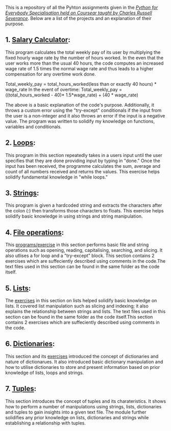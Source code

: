 This is a repository of all the Pyhton assignments given in the [*Python for Everybody Specialisation held on Coursear taught by Charles Russell Severance*](https://www.coursera.org/specializations/python). Below are a list of the projects and an explanation of their purpose.

## 1. [Salary Calculator](https://github.com/DataBaby20/Python-assignments/blob/master/salary.py):
This program calculates the total weekly pay of its user by multiplying the fixed hourly wage rate by the number of hours worked. In the even that the user works more than the usual 40 hours, the code computes an increased wage rate of 1.5 times the normal wage rate and thus leads to a higher compensation for any overtime work done.

Total_weekly_pay = total_hours_worked(less than or exactly 40 hours) * wage_rate
In the event of overtime: Total_weekly_pay = ((total_hours_worked - 40)* 1.5*wage_rate) + (40 * wage_rate)

The above is a basic explanation of the code's purpose. Additionally, it throws a custom error using the "try-except" conditionals if the input from the user is a non-integer and it also throws an error if the input is a negative value. The program was written to solidify my knowledge on functions, variables and conditionals.

## 2. [Loops](https://github.com/DataBaby20/Python-assignments/blob/master/loops.py):
This program in this section repeatedly takes in a users input until the user specifies that they are done providing input by typing in "done." Once the input has been received, the programme calculates the sum, average and count of all numbers received and returns the values. This exercise helps solidify fundamental knowledge in "while loops."

## 3. [Strings](https://github.com/DataBaby20/Python-assignments/blob/master/strings.py):
This program is given a hardcoded string and extracts the characters after the colon (:) then transforms those characters to floats. This exercise helps solidify basic knowledge in using strings and string manipulation.

## 4. [File operations](https://github.com/DataBaby20/Python-assignments/tree/master/file_operations):
This [programs/exercise](https://github.com/DataBaby20/Python-assignments/blob/master/file_operations/file_operations.py) in this section performs basic file and string operations such as opening, reading, capitalising, searching, and slicing. It also utlises a for loop and a "try-except" block. This section contains 2 exercises which are suffeciently described using comments in the code.The text files used in this section can be found in the same folder as the code itself.

## 5. [Lists](https://github.com/DataBaby20/Python-assignments/tree/master/lists):
The [exercises](https://github.com/DataBaby20/Python-assignments/blob/master/lists/lists.py) in this section on lists helped solidify basic knowledge on lists. It covered list manipulation such as slicing and indexing; it also explains the relationship between strings and lists. The text files used in this section can be found in the same folder as the code itself.This section contains 2 exercises which are suffeciently described using comments in the code.

## 6. [Dictionaries](https://github.com/DataBaby20/Python-assignments/tree/master/Dictionaries):
This section and its [exercises](https://github.com/DataBaby20/Python-assignments/tree/master/Dictionaries) introduced the concept of dictionaries and nature of dictionarues. It also introduced basic dictionary manipulation and how to utilise dictionaries to store and present information based on prior knowledge of lists, loops and strings.

## 7. [Tuples]():
This section introduces the concept of tuples and its charateristics. It shows how to perform a number of manipulations using strings, lists, dictionaries and tuples to gain insights into a given text file. The module further solidifies any prior knowledge on lists, dictionaries and strings while establishing a relationship with tuples.